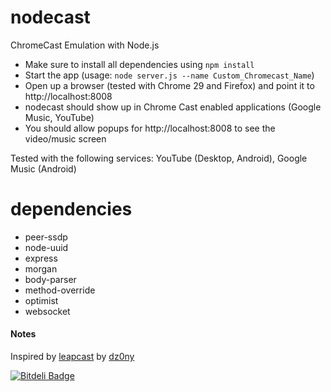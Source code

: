 nodecast
========

ChromeCast Emulation with Node.js

* Make sure to install all dependencies using `npm install`
* Start the app (usage: `node server.js --name Custom_Chromecast_Name`)
* Open up a browser (tested with Chrome 29 and Firefox) and point it to http://localhost:8008
* nodecast should show up in Chrome Cast enabled applications (Google Music, YouTube)
* You should allow popups for http://localhost:8008 to see the video/music screen

Tested with the following services: YouTube (Desktop, Android), Google Music (Android)

dependencies
========

* peer-ssdp
* node-uuid
* express
* morgan
* body-parser
* method-override
* optimist
* websocket

#### Notes
Inspired by [leapcast](https://github.com/dz0ny/leapcast) by [dz0ny](ttps://github.com/dz0ny)


[![Bitdeli Badge](https://d2weczhvl823v0.cloudfront.net/mauimauer/nodecast/trend.png)](https://bitdeli.com/free "Bitdeli Badge")

